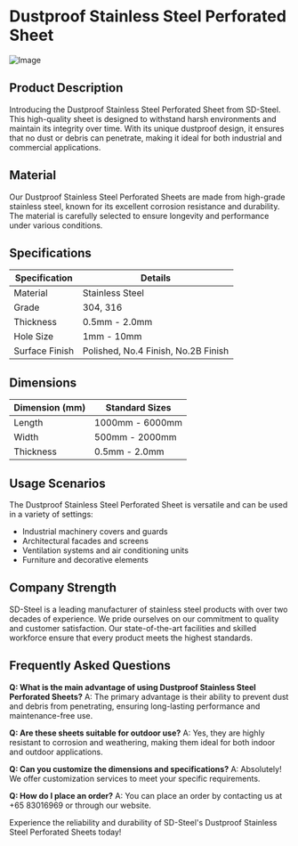 # Dustproof Stainless Steel Perforated Sheet

![Image](https://github.com/user-attachments/assets/2567258e-e124-4816-932d-1809bd27ef0b)

## Product Description

Introducing the Dustproof Stainless Steel Perforated Sheet from SD-Steel. This high-quality sheet is designed to withstand harsh environments and maintain its integrity over time. With its unique dustproof design, it ensures that no dust or debris can penetrate, making it ideal for both industrial and commercial applications.

## Material

Our Dustproof Stainless Steel Perforated Sheets are made from high-grade stainless steel, known for its excellent corrosion resistance and durability. The material is carefully selected to ensure longevity and performance under various conditions.

## Specifications

| Specification | Details |
| --- | --- |
| Material | Stainless Steel |
| Grade | 304, 316 |
| Thickness | 0.5mm - 2.0mm |
| Hole Size | 1mm - 10mm |
| Surface Finish | Polished, No.4 Finish, No.2B Finish |

## Dimensions

| Dimension (mm) | Standard Sizes |
| --- | --- |
| Length | 1000mm - 6000mm |
| Width | 500mm - 2000mm |
| Thickness | 0.5mm - 2.0mm |

## Usage Scenarios

The Dustproof Stainless Steel Perforated Sheet is versatile and can be used in a variety of settings:
- Industrial machinery covers and guards
- Architectural facades and screens
- Ventilation systems and air conditioning units
- Furniture and decorative elements

## Company Strength

SD-Steel is a leading manufacturer of stainless steel products with over two decades of experience. We pride ourselves on our commitment to quality and customer satisfaction. Our state-of-the-art facilities and skilled workforce ensure that every product meets the highest standards.

## Frequently Asked Questions

**Q: What is the main advantage of using Dustproof Stainless Steel Perforated Sheets?**
A: The primary advantage is their ability to prevent dust and debris from penetrating, ensuring long-lasting performance and maintenance-free use.

**Q: Are these sheets suitable for outdoor use?**
A: Yes, they are highly resistant to corrosion and weathering, making them ideal for both indoor and outdoor applications.

**Q: Can you customize the dimensions and specifications?**
A: Absolutely! We offer customization services to meet your specific requirements.

**Q: How do I place an order?**
A: You can place an order by contacting us at +65 83016969 or through our website.

Experience the reliability and durability of SD-Steel's Dustproof Stainless Steel Perforated Sheets today!